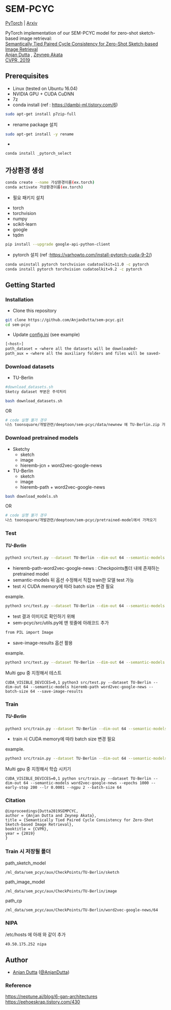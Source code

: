 # SEM-PCYC

[PyTorch](https://pytorch.org/) | [Arxiv](https://arxiv.org/abs/1903.03372)

PyTorch implementation of our SEM-PCYC model for zero-shot sketch-based image retrieval:  
[Semantically Tied Paired Cycle Consistency for Zero-Shot Sketch-based Image Retrieval](https://arxiv.org/abs/1903.03372)  
[Anjan Dutta](https://sites.google.com/site/2adutta/)
, [Zeynep Akata](https://ivi.fnwi.uva.nl/uvaboschdeltalab/people/zeynep-akata/)  
[CVPR, 2019](http://cvpr2019.thecvf.com/)

## Prerequisites

* Linux (tested on Ubuntu 16.04)
* NVIDIA GPU + CUDA CuDNN
* 7z
* conda install (ref : https://dambi-ml.tistory.com/6)

```bash
sudo apt-get install p7zip-full
```

* rename package 설치

```bash
sudo apt-get install -y rename
```

*

```bash
conda install _pytorch_select 
```

## 가상환경 생성

```bash
conda create --name 가상환경이름(ex.torch)
conda activate 가상환경이름(ex.torch)
```

* 필요 패키지 설치

- torch
- torchvision
- numpy
- scikit-learn
- google
- tqdm

```bash
pip install --upgrade google-api-python-client
```

- pytorch 설치 (ref :https://varhowto.com/install-pytorch-cuda-9-2/)

```bash 
conda uninstall pytorch torchvision cudatoolkit=11.0 -c pytorch
conda install pytorch torchvision cudatoolkit=9.2 -c pytorch
```

## Getting Started

### Installation

* Clone this repository

```bash
git clone https://github.com/AnjanDutta/sem-pcyc.git
cd sem-pcyc

```

* Update [config.ini](https://github.com/AnjanDutta/sem-pcyc/blob/master/config.ini) (see example)

```bash
[<host>]
path_dataset = <where all the datasets will be downloaded>
path_aux = <where all the auxiliary folders and files will be saved>
```

### Download datasets

* TU-Berlin

```bash
#download_datasets.sh
Sketcy dataset 부분은 주석처리
```

```bash
bash download_datasets.sh
```

OR

```bash
# code 실행 불가 경우
나스 toonsquare/개발관련/deeptoon/sem-pcyc/data/newnew 에 TU-Berlin.zip 가져오기 
```

### Download pretrained models

* Sketchy
    * sketch
    * image
    * hieremb-jcn + word2vec-google-news
* TU-Berlin
    * sketch
    * image
    * hieremb-path + word2vec-google-news

```bash
bash download_models.sh
```

OR

```bash
# code 실행 불가 경우
나스 toonsquare/개발관련/deeptoon/sem-pcyc/pretrained-model에서 가져오기 
```

### Test

##### TU-Berlin

```bash
python3 src/test.py --dataset TU-Berlin --dim-out 64 --semantic-models hieremb-path word2vec-google-news
```

- hieremb-path-word2vec-google-news : Checkpoints폴더 내에 존재하는 pretrained model
- semantic-models 뒤 옵션 수정해서 직접 train한 모델 test 가능
- test 시 CUDA memory에 따라 batch size 변경 필요

example.

```bash
python3 src/test.py --dataset TU-Berlin --dim-out 64 --semantic-models hieremb-path word2vec-google-news --batch-size 64
```

- test 결과 이미지로 확인하기 위해
- sem-pcyc/src/utils.py에 맨 윗줄에 아래코드 추가

```bash
from PIL import Image
```

- save-image-results 옵션 활용

example.

```bash
python3 src/test.py --dataset TU-Berlin --dim-out 64 --semantic-models hieremb-path word2vec-google-news --batch-size 64 --save-image-results
```

Multi gpu 중 지정해서 테스트

```
CUDA_VISIBLE_DEVICES=0,1 python3 src/test.py --dataset TU-Berlin --dim-out 64 --semantic-models hieremb-path word2vec-google-news --batch-size 64 --save-image-results
```

### Train

##### TU-Berlin

```bash
python3 src/train.py --dataset TU-Berlin --dim-out 64 --semantic-models word2vec-google-news --epochs 1000 --early-stop 200 --lr 0.0001
```

- train 시 CUDA memory에 따라 batch size 변경 필요

example.

```bash
python3 src/train.py --dataset TU-Berlin --dim-out 64 --semantic-models word2vec-google-news --epochs 1000 --early-stop 200 --lr 0.0001 --batch-size 64
```

Multi gpu 중 지정해서 학습 시키기

```
CUDA_VISIBLE_DEVICES=0,1 python src/train.py --dataset TU-Berlin --dim-out 64 --semantic-models word2vec-google-news --epochs 1000 --early-stop 200 --lr 0.0001 --ngpu 2 --batch-size 64
```

### Citation

```
@inproceedings{Dutta2019SEMPCYC,
author = {Anjan Dutta and Zeynep Akata},
title = {Semantically Tied Paired Cycle Consistency for Zero-Shot Sketch-based Image Retrieval},
booktitle = {CVPR},
year = {2019}
}
```

### Train 시 저장될 폴더

path_sketch_model

```
/ml_data/sem_pcyc/aux/CheckPoints/TU-Berlin/sketch
```

path_image_model

```
/ml_data/sem_pcyc/aux/CheckPoints/TU-Berlin/image
```

path_cp

```
/ml_data/sem_pcyc/aux/CheckPoints/TU-Berlin/word2vec-google-news/64
```

### NIPA
/etc/hosts 에 아래 와 같이 추가
```
49.50.175.252 nipa
```

## Author

* [Anjan Dutta](https://sites.google.com/site/2adutta/) ([@AnjanDutta](https://github.com/AnjanDutta))


### Reference
https://neptune.ai/blog/6-gan-architectures
https://eehoeskrap.tistory.com/430